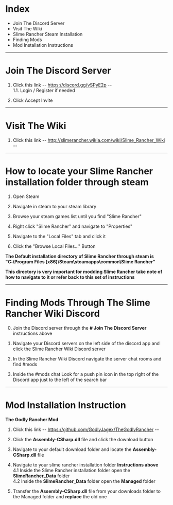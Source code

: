 # Index

- Join The Discord Server
- Visit The Wiki
- Slime Rancher Steam Installation
- Finding Mods
- Mod Installation Instructions

-----
# Join The Discord Server

1. Click this link -- https://discord.gg/vSPyE2p --   
   1.1. Login / Register if needed
   
2. Click Accept Invite

-----
# Visit The Wiki

1. Click this link -- http://slimerancher.wikia.com/wiki/Slime_Rancher_Wiki --

-----
# How to locate your Slime Rancher installation folder through steam

1. Open Steam  

2. Navigate in steam to your steam library   

3. Browse your steam games list until you find "Slime Rancher" 

4. Right click "Slime Rancher" and navigate to "Properties"  

5. Navigate to the "Local Files" tab and click it  

6. Click the "Browse Local Files..." Button   

**The Default installation directory of Slime Rancher through steam is "C:\Program Files (x86)\Steam\steamapps\common\Slime Rancher"**  

**This directory is very important for modding Slime Rancher take note of how to navigate to it or refer back to this set of instructions**

-----
# Finding Mods Through The Slime Rancher Wiki Discord

0. Join the Discord server through the **# Join The Discord Server** instructions above  

1. Navigate your Discord servers on the left side of the discord app and click the Slime Rancher Wiki Discord server 

2. In the Slime Rancher Wiki Discord navigate the server chat rooms and find #mods  

3. Inside the #mods chat Look for a push pin icon in the top right of the Discord app just to the left of the search bar   

-----

# Mod Installation Instruction

**The Godly Rancher Mod**
1. Click this link -- https://github.com/GodlyJagex/TheGodlyRancher --

2. Click the **Assembly-CSharp.dll** file and click the download button   

3. Navigate to your default download folder and locate the **Assembly-CSharp.dll** file

4. Navigate to your slime rancher installation folder **Instructions above**  
   4.1 Inside the Slime Rancher installation folder open the **SlimeRancher_Data** folder   
   4.2 Inside the **SlimeRancher_Data** folder open the **Managed** folder 
5. Transfer the **Assembly-CSharp.dll** file from your downloads folder to the Managed folder and **replace** the old one

